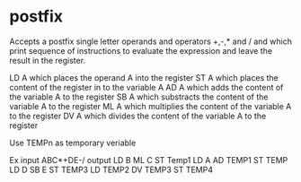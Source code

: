 # postfix
Accepts a postfix single letter operands and operators +,-,* and / and which print sequence of instructions to evaluate the expression and leave the result in the register.

LD A which places the operand A into the register
ST A which places the content of the register in to the variable A
AD A which adds the content of the variable A to the register
SB A which substracts the content of the variable A to the register
ML A which multiplies the content of the variable A to the register
DV A which divides the content of the variable A to the register

Use TEMPn as temporary veriable

Ex 
input ABC*+DE-/
output
LD B
ML C
ST Temp1
LD A
AD TEMP1
ST TEMP
LD D
SB E
ST TEMP3
LD TEMP2
DV TEMP3
ST TEMP4
